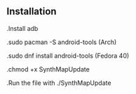 ## Installation
.Install adb

.sudo pacman -S android-tools (Arch)

.sudo dnf install android-tools (Fedora 40)

.chmod +x SynthMapUpdate

.Run the file with ./SynthMapUpdate 
